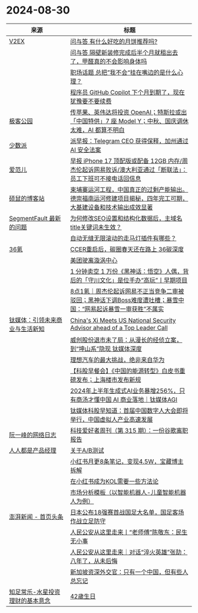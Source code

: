 ﻿# 2024-08-30

|来源|标题|
|---|---|
|[V2EX](https://www.v2ex.com/index.xml)|[ 问与答 有什么好吃的月饼推荐吗?](https://www.v2ex.com/t/1068909#reply24)|
||[ 问与答 隔壁新装修完成后半个月就租出去了，甲醛真的不会影响身体吗](https://www.v2ex.com/t/1068905#reply22)|
||[ 职场话题 总把”我不会“挂在嘴边的是什么心理？](https://www.v2ex.com/t/1068904#reply20)|
||[ 程序员 GitHub Copilot 下个月到期了，现在犹豫要不要续费](https://www.v2ex.com/t/1068898#reply29)|
|[极客公园](https://plink.anyfeeder.com/geekpark)|[传苹果、英伟达将投资 OpenAI；特斯拉或出「中国特供」7 座 Model Y；中秋、国庆调休太难，AI 都算不明白](http://www.geekpark.net/news/339926)|
|[少数派](http://sspai.me/feed)|[派早报：Telegram CEO 获得保释，加州通过 AI 安全法案](https://sspai.com/post/91907)|
|[爱范儿](https://plink.anyfeeder.com/ifanr)|[早报 iPhone 17 顶配版或配备 12GB 内存/周杰伦起诉网易败诉/澳大利亚通过「断联法」：员工下班可不接电话回信息](https://www.ifanr.com/1597675?utm_source=rss&utm_medium=rss&utm_campaign=)|
|[硕鼠的博客站](http://lukefan.com/?feed=rss2)|[柬埔寨运河工程，中国真正的过剩产能输出。德崇福南运河修建项目揭秘，四年完工可期，大基建设备和技术输出成效显著](https://lukefan.com/2024/08/30/%e6%9f%ac%e5%9f%94%e5%af%a8%e8%bf%90%e6%b2%b3%e5%b7%a5%e7%a8%8b%ef%bc%8c%e4%b8%ad%e5%9b%bd%e7%9c%9f%e6%ad%a3%e7%9a%84%e8%bf%87%e5%89%a9%e4%ba%a7%e8%83%bd%e8%be%93%e5%87%ba%e3%80%82%e5%be%b7%e5%b4%87/)|
|[SegmentFault 最新的问题](https://segmentfault.com/feeds/questions)|[为何修改SEO设置和结构化数据后，主域名title关键词未生效？](https://segmentfault.com/q/1010000045228366)|
||[自动无缝无限滚动的走马灯插件有哪些？](https://segmentfault.com/q/1010000045228285)|
|[36氪](https://www.36kr.com/feed)|[CCER重启后，碳圈春天还在路上 36碳深度](https://36kr.com/p/2926661463038594?f=rss)|
||[美团驶离漩涡中心](https://36kr.com/p/2926898335554440?f=rss)|
||[1 分钟卖空 1 万份《黑神话：悟空》人偶，背后的「守川文化」是位手办“高玩”丨早期项目](https://36kr.com/p/2923824871283592?f=rss)|
||[8点1氪｜ ​周杰伦起诉网易不正当竞争二审被驳回；黑神话下调Boss难度遭吐槽；暴雪中国：“网易起诉暴雪一审获胜”不属实](https://36kr.com/p/2927904722770818?f=rss)|
|[钛媒体：引领未来商业与生活新知](https://www.tmtpost.com/feed)|[China's Xi Meets US National Security Advisor ahead of a Top Leader Call](https://www.tmtpost.com/7231155.html)|
||[威创股份退市未了局：从漫长的经侦立案，到“坤山系”隐现 钛媒体深度](https://www.tmtpost.com/7230920.html)|
||[理想汽车的最大挑战，绝非来自华为](https://www.tmtpost.com/7230768.html)|
||[【科股早餐会】《中国的能源转型》白皮书重磅发布；上海楼市发布新规](https://www.tmtpost.com/7231008.html)|
||[2024年上半年生成式AI业务暴增256%，只有商汤才懂中国 AI 商业落地｜钛媒体AGI](https://www.tmtpost.com/7224356.html)|
||[钛媒体科股早知道：首届中国数字人大会即将举行，中国虚拟人产业高速发展](https://www.tmtpost.com/7230934.html)|
|[阮一峰的网络日志](http://www.ruanyifeng.com/blog/index.xml)|[科技爱好者周刊（第 315 期）：一份谷歌离职报告](http://www.ruanyifeng.com/blog/2024/08/weekly-issue-315.html)|
|[人人都是产品经理](https://www.woshipm.com/feed)|[关于A/B测试](https://www.woshipm.com/share/6106292.html)|
||[小红书月更8条笔记，变现4.5W，宝藏博主拆解](https://www.woshipm.com/share/6102198.html)|
||[在小红书成为KOL需要一些方法论](https://www.woshipm.com/share/6106263.html)|
||[市场分析模板（以智能机器人-儿童智能机器人为例）](https://www.woshipm.com/evaluating/6095224.html)|
|[澎湃新闻 - 首页头条](https://plink.anyfeeder.com/thepaper)|[日本公布18强赛首战国足大名单，国足客场作战立足防守](https://m.thepaper.cn/detail/28575452)|
||[人民公安从这里走来丨“老师傅”陈敬东：民生无小事](https://m.thepaper.cn/detail/28558062)|
||[人民公安从这里走来｜对话“淬火英雄”张劼：八年了，从未后悔](https://m.thepaper.cn/detail/28556174)|
||[新加坡资深外交官：只有一个中国，但有些人总忘记](https://m.thepaper.cn/detail/28561575)|
|[知足常乐-水星投资理财的基本意念](http://mercurychong.blogspot.com/feeds/posts/default)|[42歲生日](http://mercurychong.blogspot.com/2024/08/42.html)|
